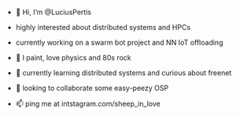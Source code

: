 - 👋 Hi, I’m @LuciusPertis

- highly interested about distributed systems and HPCs
- currently working on a swarm bot project and NN IoT offloading 

- 👀 I paint, love physics and 80s rock
- 🌱 currently learning distributed systems and curious about freenet
- 💞️ looking to collaborate some easy-peezy OSP
- 📫 ping me at intstagram.com/sheep_in_love

<!---
LuciusPertis/LuciusPertis is a ✨ special ✨ repository because its `README.md` (this file) appears on your GitHub profile.
You can click the Preview link to take a look at your changes.
--->
